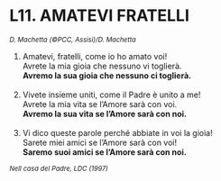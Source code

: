 # L11. AMATEVI FRATELLI

<sub><i>D. Machetta (©PCC, Assisi)/D. Machetta</i></sub>
<ol>
  <li>Amatevi, fratelli, come io ho amato voi!<br>
    Avrete la mia gioia che nessuno vi toglierà.<br>
    <b>Avremo la sua gioia che nessuno ci toglierà.</b></li><br>
  <li>Vivete insieme uniti, come il Padre è unito a me!<br>
    Avrete la mia vita se l’Amore sarà con voi.<br>
    <b>Avremo la sua vita se l’Amore sarà con noi.</b></li><br>
  <li>Vi dico queste parole perché abbiate in voi la gioia!<br>
    Sarete miei amici se l’Amore sarà con voi!<br>
    <b>Saremo suoi amici se l’Amore sarà con noi.</b></li>
</ol>
<sub><i>Nell casa del Padre, LDC (1997)</i></sub>
